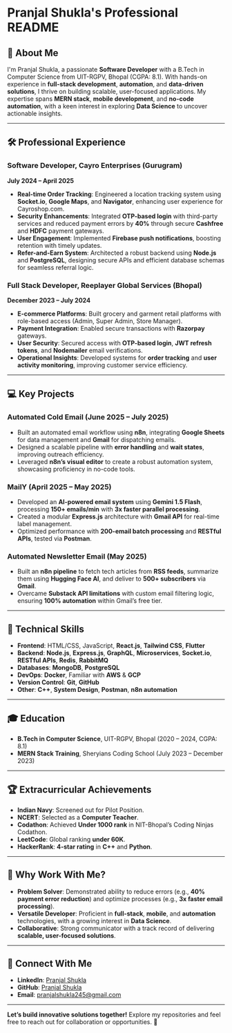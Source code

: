 # Pranjal Shukla's Professional README

## 🚀 About Me
I'm Pranjal Shukla, a passionate **Software Developer** with a B.Tech in Computer Science from UIT-RGPV, Bhopal (CGPA: 8.1). With hands-on experience in **full-stack development**, **automation**, and **data-driven solutions**, I thrive on building scalable, user-focused applications. My expertise spans **MERN stack**, **mobile development**, and **no-code automation**, with a keen interest in exploring **Data Science** to uncover actionable insights.

---

## 🛠 Professional Experience
### Software Developer, Cayro Enterprises (Gurugram)  
**July 2024 – April 2025**  
- **Real-time Order Tracking**: Engineered a location tracking system using **Socket.io**, **Google Maps**, and **Navigator**, enhancing user experience for Cayroshop.com.  
- **Security Enhancements**: Integrated **OTP-based login** with third-party services and reduced payment errors by **40%** through secure **Cashfree** and **HDFC** payment gateways.  
- **User Engagement**: Implemented **Firebase push notifications**, boosting retention with timely updates.  
- **Refer-and-Earn System**: Architected a robust backend using **Node.js** and **PostgreSQL**, designing secure APIs and efficient database schemas for seamless referral logic.  

### Full Stack Developer, Reeplayer Global Services (Bhopal)  
**December 2023 – July 2024**  
- **E-commerce Platforms**: Built grocery and garment retail platforms with role-based access (Admin, Super Admin, Store Manager).  
- **Payment Integration**: Enabled secure transactions with **Razorpay** gateways.  
- **User Security**: Secured access with **OTP-based login**, **JWT refresh tokens**, and **Nodemailer** email verifications.  
- **Operational Insights**: Developed systems for **order tracking** and **user activity monitoring**, improving customer service efficiency.  

---

## 💻 Key Projects
### Automated Cold Email (June 2025 – July 2025)  
- Built an automated email workflow using **n8n**, integrating **Google Sheets** for data management and **Gmail** for dispatching emails.  
- Designed a scalable pipeline with **error handling** and **wait states**, improving outreach efficiency.  
- Leveraged **n8n’s visual editor** to create a robust automation system, showcasing proficiency in no-code tools.

### MailY (April 2025 – May 2025)  
- Developed an **AI-powered email system** using **Gemini 1.5 Flash**, processing **150+ emails/min** with **3x faster parallel processing**.  
- Created a modular **Express.js** architecture with **Gmail API** for real-time label management.  
- Optimized performance with **200-email batch processing** and **RESTful APIs**, tested via **Postman**.  

### Automated Newsletter Email (May 2025)  
- Built an **n8n pipeline** to fetch tech articles from **RSS feeds**, summarize them using **Hugging Face AI**, and deliver to **500+ subscribers** via **Gmail**.  
- Overcame **Substack API limitations** with custom email filtering logic, ensuring **100% automation** within Gmail’s free tier.  

---

## 🧠 Technical Skills
- **Frontend**: HTML/CSS, JavaScript, **React.js**, **Tailwind CSS**, **Flutter**  
- **Backend**: **Node.js**, **Express.js**, **GraphQL**, **Microservices**, **Socket.io**, **RESTful APIs**, **Redis**, **RabbitMQ**  
- **Databases**: **MongoDB**, **PostgreSQL**  
- **DevOps**: **Docker**, Familiar with **AWS** & **GCP**  
- **Version Control**: **Git**, **GitHub**  
- **Other**: **C++**, **System Design**, **Postman**, **n8n automation**  

---

## 🎓 Education
- **B.Tech in Computer Science**, UIT-RGPV, Bhopal (2020 – 2024, CGPA: 8.1)  
- **MERN Stack Training**, Sheryians Coding School (July 2023 – December 2023)  

---

## 🏆 Extracurricular Achievements
- **Indian Navy**: Screened out for Pilot Position.  
- **NCERT**: Selected as a **Computer Teacher**.  
- **Codathon**: Achieved **Under 1000 rank** in NIT-Bhopal’s Coding Ninjas Codathon.  
- **LeetCode**: Global ranking **under 60K**.  
- **HackerRank**: **4-star rating** in **C++** and **Python**.  

---

## 🌟 Why Work With Me?
- **Problem Solver**: Demonstrated ability to reduce errors (e.g., **40% payment error reduction**) and optimize processes (e.g., **3x faster email processing**).  
- **Versatile Developer**: Proficient in **full-stack**, **mobile**, and **automation** technologies, with a growing interest in **Data Science**.  
- **Collaborative**: Strong communicator with a track record of delivering **scalable, user-focused solutions**.  

---

## 🤝 Connect With Me
- **LinkedIn**: [Pranjal Shukla](https://www.linkedin.com/in/pranjal-shukla-897967221/)  
- **GitHub**: [Pranjal Shukla](https://github.com/KirmadaShukla)  
- **Email**: [pranjalshukla245@gmail.com](mailto:pranjalshukla245@gmail.com)  

---

**Let’s build innovative solutions together!** Explore my repositories and feel free to reach out for collaboration or opportunities. 🚀
